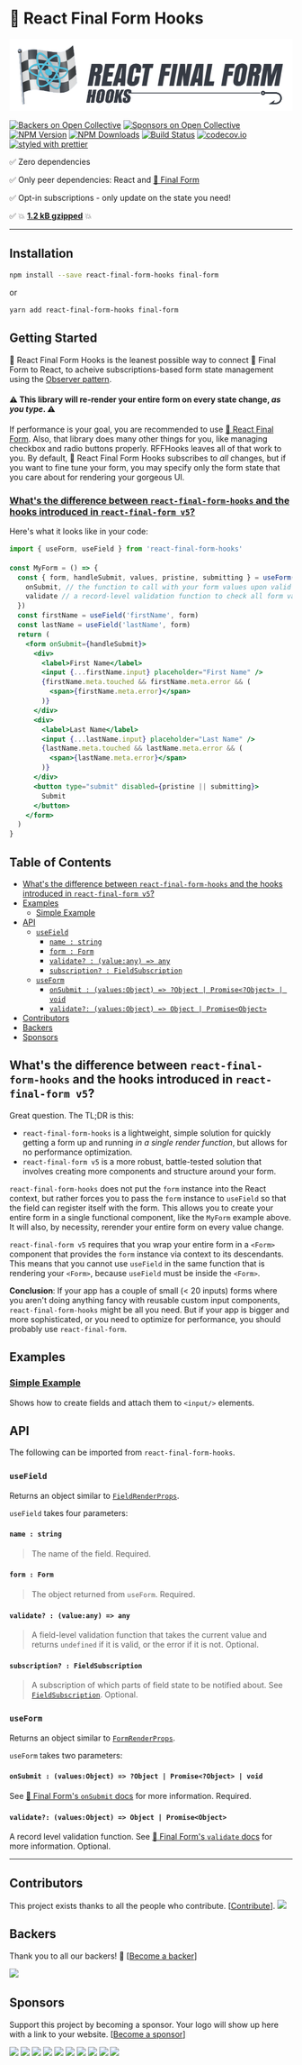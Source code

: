 # 🏁 React Final Form Hooks

![React Final Form Hooks](banner.png)

[![Backers on Open Collective](https://opencollective.com/final-form/backers/badge.svg)](#backers) [![Sponsors on Open Collective](https://opencollective.com/final-form/sponsors/badge.svg)](#sponsors) [![NPM Version](https://img.shields.io/npm/v/react-final-form-hooks.svg?style=flat)](https://www.npmjs.com/package/react-final-form-hooks)
[![NPM Downloads](https://img.shields.io/npm/dm/react-final-form-hooks.svg?style=flat)](https://www.npmjs.com/package/react-final-form-hooks)
[![Build Status](https://travis-ci.org/final-form/react-final-form-hooks.svg?branch=master)](https://travis-ci.org/final-form/react-final-form-hooks)
[![codecov.io](https://codecov.io/gh/final-form/react-final-form-hooks/branch/master/graph/badge.svg)](https://codecov.io/gh/final-form/react-final-form-hooks)
[![styled with prettier](https://img.shields.io/badge/styled_with-prettier-ff69b4.svg)](https://github.com/prettier/prettier)

✅ Zero dependencies

✅ Only peer dependencies: React and
[🏁 Final Form](https://github.com/final-form/final-form#-final-form)

✅ Opt-in subscriptions - only update on the state you need!

✅ 💥 [**1.2 kB gzipped**](https://bundlephobia.com/result?p=react-final-form-hooks) 💥

---

## Installation

```bash
npm install --save react-final-form-hooks final-form
```

or

```bash
yarn add react-final-form-hooks final-form
```

## Getting Started

🏁 React Final Form Hooks is the leanest possible way to connect 🏁 Final Form to React, to acheive subscriptions-based form state management using the [Observer pattern](https://en.wikipedia.org/wiki/Observer_pattern).

#### ⚠️ This library will re-render your entire form on every state change, _as you type_. ⚠️

If performance is your goal, you are recommended to use [🏁 React Final Form](https://github.com/final-form/react-final-form). Also, that library does many other things for you, like managing checkbox and radio buttons properly. RFFHooks leaves all of that work to you. By default, 🏁 React Final Form Hooks subscribes to _all_ changes, but if you want to fine tune your form, you may specify only the form state that you care about for rendering your gorgeous UI.

### [What's the difference between `react-final-form-hooks` and the hooks introduced in `react-final-form v5`?](#whats-the-difference-between-react-final-form-hooks-and-the-hooks-introduced-in-react-final-form-v5)

Here's what it looks like in your code:

```jsx
import { useForm, useField } from 'react-final-form-hooks'

const MyForm = () => {
  const { form, handleSubmit, values, pristine, submitting } = useForm({
    onSubmit, // the function to call with your form values upon valid submit
    validate // a record-level validation function to check all form values
  })
  const firstName = useField('firstName', form)
  const lastName = useField('lastName', form)
  return (
    <form onSubmit={handleSubmit}>
      <div>
        <label>First Name</label>
        <input {...firstName.input} placeholder="First Name" />
        {firstName.meta.touched && firstName.meta.error && (
          <span>{firstName.meta.error}</span>
        )}
      </div>
      <div>
        <label>Last Name</label>
        <input {...lastName.input} placeholder="Last Name" />
        {lastName.meta.touched && lastName.meta.error && (
          <span>{lastName.meta.error}</span>
        )}
      </div>
      <button type="submit" disabled={pristine || submitting}>
        Submit
      </button>
    </form>
  )
}
```

## Table of Contents

<!-- START doctoc generated TOC please keep comment here to allow auto update -->
<!-- DON'T EDIT THIS SECTION, INSTEAD RE-RUN doctoc TO UPDATE -->
<!-- DON'T EDIT THIS SECTION, INSTEAD RE-RUN doctoc TO UPDATE -->

- [What's the difference between `react-final-form-hooks` and the hooks introduced in `react-final-form v5`?](#whats-the-difference-between-react-final-form-hooks-and-the-hooks-introduced-in-react-final-form-v5)
- [Examples](#examples)
  - [Simple Example](#simple-example)
- [API](#api)
  - [`useField`](#usefield)
    - [`name : string`](#name--string)
    - [`form : Form`](#form--form)
    - [`validate? : (value:any) => any`](#validate--valueany--any)
    - [`subscription? : FieldSubscription`](#subscription--fieldsubscription)
  - [`useForm`](#useform)
    - [`onSubmit : (values:Object) => ?Object | Promise<?Object> | void`](#onsubmit--valuesobject--object--promiseobject--void)
    - [`validate?: (values:Object) => Object | Promise<Object>`](#validate-valuesobject--object--promiseobject)
- [Contributors](#contributors)
- [Backers](#backers)
- [Sponsors](#sponsors)

<!-- END doctoc generated TOC please keep comment here to allow auto update -->

## What's the difference between `react-final-form-hooks` and the hooks introduced in `react-final-form v5`?

Great question. The TL;DR is this:

- `react-final-form-hooks` is a lightweight, simple solution for quickly getting a form up and running _in a single render function_, but allows for no performance optimization.
- `react-final-form v5` is a more robust, battle-tested solution that involves creating more components and structure around your form.

`react-final-form-hooks` does not put the `form` instance into the React context, but rather forces you to pass the `form` instance to `useField` so that the field can register itself with the form. This allows you to create your entire form in a single functional component, like the `MyForm` example above. It will also, by necessity, rerender your entire form on every value change.

`react-final-form v5` requires that you wrap your entire form in a `<Form>` component that provides the `form` instance via context to its descendants. This means that you cannot use `useField` in the same function that is rendering your `<Form>`, because `useField` must be inside the `<Form>`.

**Conclusion**: If your app has a couple of small (< 20 inputs) forms where you aren't doing anything fancy with reusable custom input components, `react-final-form-hooks` might be all you need. But if your app is bigger and more sophisticated, or you need to optimize for performance, you should probably use `react-final-form`.

## Examples

### [Simple Example](https://codesandbox.io/s/r4j042m694)

Shows how to create fields and attach them to `<input/>` elements.

## API

The following can be imported from `react-final-form-hooks`.

### `useField`

Returns an object similar to [`FieldRenderProps`](https://github.com/final-form/react-final-form#fieldrenderprops).

`useField` takes four parameters:

#### `name : string`

> The name of the field. Required.

#### `form : Form`

> The object returned from `useForm`. Required.

#### `validate? : (value:any) => any`

> A field-level validation function that takes the current value and returns `undefined` if it is valid, or the error if it is not. Optional.

#### `subscription? : FieldSubscription`

> A subscription of which parts of field state to be notified about. See [`FieldSubscription`](https://github.com/final-form/final-form#fieldsubscription--string-boolean-). Optional.

### `useForm`

Returns an object similar to [`FormRenderProps`](https://github.com/final-form/react-final-form#formrenderprops).

`useForm` takes two parameters:

#### `onSubmit : (values:Object) => ?Object | Promise<?Object> | void`

See [🏁 Final Form's `onSubmit` docs](https://github.com/final-form/final-form#onsubmit-values-object-form-formapi-callback-errors-object--void--object--promiseobject--void) for more information. Required.

#### `validate?: (values:Object) => Object | Promise<Object>`

A record level validation function. See [🏁 Final Form's `validate` docs](https://github.com/final-form/final-form#validate-values-object--object--promiseobject) for more information. Optional.

---

## Contributors

This project exists thanks to all the people who contribute. [[Contribute](.github/CONTRIBUTING.md)].
<a href="https://github.com/final-form/react-final-form-hooks/graphs/contributors"><img src="https://opencollective.com/final-form/contributors.svg?width=890" /></a>

## Backers

Thank you to all our backers! 🙏 [[Become a backer](https://opencollective.com/final-form#backer)]

<a href="https://opencollective.com/final-form#backers" target="_blank"><img src="https://opencollective.com/final-form/backers.svg?width=890"></a>

## Sponsors

Support this project by becoming a sponsor. Your logo will show up here with a link to your website. [[Become a sponsor](https://opencollective.com/final-form#sponsor)]

<a href="https://opencollective.com/final-form/sponsor/0/website" target="_blank"><img src="https://opencollective.com/final-form/sponsor/0/avatar.svg"></a>
<a href="https://opencollective.com/final-form/sponsor/1/website" target="_blank"><img src="https://opencollective.com/final-form/sponsor/1/avatar.svg"></a>
<a href="https://opencollective.com/final-form/sponsor/2/website" target="_blank"><img src="https://opencollective.com/final-form/sponsor/2/avatar.svg"></a>
<a href="https://opencollective.com/final-form/sponsor/3/website" target="_blank"><img src="https://opencollective.com/final-form/sponsor/3/avatar.svg"></a>
<a href="https://opencollective.com/final-form/sponsor/4/website" target="_blank"><img src="https://opencollective.com/final-form/sponsor/4/avatar.svg"></a>
<a href="https://opencollective.com/final-form/sponsor/5/website" target="_blank"><img src="https://opencollective.com/final-form/sponsor/5/avatar.svg"></a>
<a href="https://opencollective.com/final-form/sponsor/6/website" target="_blank"><img src="https://opencollective.com/final-form/sponsor/6/avatar.svg"></a>
<a href="https://opencollective.com/final-form/sponsor/7/website" target="_blank"><img src="https://opencollective.com/final-form/sponsor/7/avatar.svg"></a>
<a href="https://opencollective.com/final-form/sponsor/8/website" target="_blank"><img src="https://opencollective.com/final-form/sponsor/8/avatar.svg"></a>
<a href="https://opencollective.com/final-form/sponsor/9/website" target="_blank"><img src="https://opencollective.com/final-form/sponsor/9/avatar.svg"></a>
